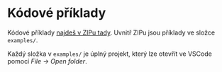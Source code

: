 # Kódové příklady

Kódové příklady [najdeš v ZIPu tady](https://github.com/RoboticsBrno/Logic_library/archive/refs/heads/main.zip).
Uvnitř ZIPu jsou příklady ve složce `examples/`.

Každý složka v `examples/` je úplný projekt, který lze otevřít ve VSCode pomocí _File -> Open folder_.
